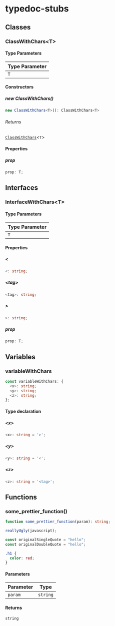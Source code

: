 # typedoc-stubs

## Classes

### ClassWithChars&lt;T&gt;

#### Type Parameters

| Type Parameter |
| -------------- |
| `T`            |

#### Constructors

##### new ClassWithChars()

```ts
new ClassWithChars<T>(): ClassWithChars<T>
```

###### Returns

[`ClassWithChars`](README.md#classwithcharst)&lt;`T`&gt;

#### Properties

##### prop

```ts
prop: T;
```

## Interfaces

### InterfaceWithChars&lt;T&gt;

#### Type Parameters

| Type Parameter |
| -------------- |
| `T`            |

#### Properties

##### &lt;

```ts
<: string;
```

##### &lt;tag&gt;

```ts
<tag>: string;
```

##### &gt;

```ts
>: string;
```

##### prop

```ts
prop: T;
```

## Variables

### variableWithChars

```ts
const variableWithChars: {
  <x>: string;
  <y>: string;
  <z>: string;
};
```

#### Type declaration

##### &lt;x&gt;

```ts
<x>: string = '>';
```

##### &lt;y&gt;

```ts
<y>: string = '<';
```

##### &lt;z&gt;

```ts
<z>: string = '<tag>';
```

## Functions

### some_prettier_function()

```ts
function some_prettier_function(param): string;
```

```ts
reallyUgly(javascript);
```

```ts
const originalSingleQuote = "hello";
const originalDoubleQuote = "hello";
```

```css
.h1 {
  color: red;
}
```

#### Parameters

| Parameter | Type     |
| --------- | -------- |
| `param`   | `string` |

#### Returns

`string`

